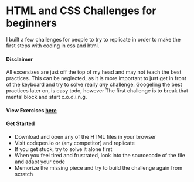 # HTML and CSS Challenges for beginners

I built a few challenges for people to try to replicate in order to make the first steps with coding in css and html.

#### Disclaimer

All excersizes are just off the top of my head and may not teach the best practices. This can be neglected, as it is more important to just get in front of the keyboard and try to solve really _any_ challenge. Googeling the best practices later on, is easy todo, however The first challenge is to break that mental block and start c.o.d.i.n.g.

#### View Exercises [here](https://mattzipan.github.io/css-and-html-challenges-for-beginners/overview.html)

#### Get Started

- Download and open any of the HTML files in your browser
- Visit codepen.io or (any competitor) and replicate
- If you get stuck, try to solve it alone first
- When you feel tired and frustrated, look into the sourcecode of the file and adapt your code
- Memorize the missing piece and try to build the challenge again from scratch
